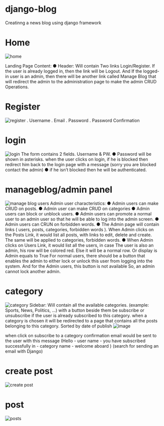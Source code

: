 # django-blog
Creatinng a news blog using django framework

# Home 
![home](https://user-images.githubusercontent.com/71194059/154836972-59cdf89e-278e-4ae9-b774-912bcb43500f.png)

Landing Page Content:
● Header:
Will contain Two links Login/Register. If the user is already logged in,
then the link will be Logout. And If the logged-in user is an admin,
then there will be another link called Manage Blog that will redirect
the admin to the administration page to make the admin CRUD
Operations.

# Register
![register](https://user-images.githubusercontent.com/71194059/154838364-c8814cb1-d740-4d99-bfd9-f6b2df6e7462.png)
. Username
. Email
. Password
. Password Confirmation

# login
![login](https://user-images.githubusercontent.com/71194059/154838330-706e5d56-df5c-4dc0-96fd-1ed0d6336f2e.png)
The form contains 2 fields. Username & PW.
● Password will be shown in asterisks. when the user clicks on
login, if he is blocked then redirect him back to the login page
with a message (sorry you are blocked contact the admin)
● if he isn’t blocked then he will be authenticated.

# manageblog/admin panel 
![manage blog users](https://user-images.githubusercontent.com/71194059/154838030-a9c0881c-81d8-4cc0-ac41-c6bd719f9522.png)
Admin user characteristics:
● Admin users can make CRUD on posts.
● Admin user can make CRUD on categories
● Admin users can block or unblock users.
● Admin users can promote a normal user to an admin user so that he
will be able to log into the admin screen.
● Admin users can CRUN on forbidden words.
● The Admin page will contain links
( users, posts, categories, forbidden words ).
When Admin clicks on the Posts Link, it would list all posts, with links
to edit, delete and create.
The same will be applied to categories, forbidden words.
● When Admin clicks on Users Link, it would list all the users, in case
The user is also an admin, his row will be colored red. Else it will be a
normal row. Or display is Admin equals to True
For normal users, there should be a button that enables the admin to
either lock or unlock this user from logging into the system. And for
the Admin users, this button is not available So, an admin cannot lock
another admin.

# category
![category](https://user-images.githubusercontent.com/71194059/154838291-a44d73b7-0ee7-4f98-a867-b449dc124d42.png)
Sidebar:
Will contain all the available categories.
(example: Sports, News, Politics, ...) with a button beside them be
subscribe or unsubscribe if the user is already subscribed to this
category.
when a category is chosen it will be redirected to a page that contains
all the posts belonging to this category. Sorted by date of publish
![image](https://user-images.githubusercontent.com/71194059/154839060-7f91d834-2034-4370-99b3-630bcfc621f8.png)

when click on subscribe to a category confirmation email
would be sent to the user with this message (Hello - user name - you
have subscribed successfully in - category name - welcome aboard )
(search for sending an email with Django)
# create post

![create post](https://user-images.githubusercontent.com/71194059/154838807-a24d5616-d594-4a33-a772-c243ca7f8580.png)
# post
![posts](https://user-images.githubusercontent.com/71194059/154838830-17c010ff-6443-4750-b48a-d6b4fad6ed51.png)

